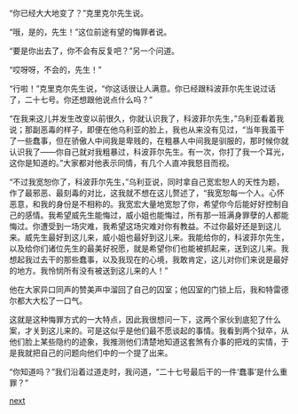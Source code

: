 
“你已经大大地变了？”克里克尔先生说。

“哦，是的，先生！”这位前途有望的悔罪者说。

“要是你出去了，你不会有反复吧？”另一个问道。

“哎呀呀，不会的，先生！”

“行啦！”克里克尔先生说，“你这话很让人满意。你已经跟科波菲尔先生说过话了，二十七号。你还想跟他说点什么吗？”

“在我来这儿并发生改变以前很久，你就认识我了，科波菲尔先生，”乌利亚看着我说；那副恶毒的样子，即便在他乌利亚的脸上，我也从来没有见过，“当年我虽干了一些蠢事，但在骄傲人中间我是卑贱的，在粗暴人中间我是驯服的，那时候你就认识我了——你自己就对我粗暴过，科波菲尔先生。有一次，你打了我一个耳光，这你是知道的。”大家都对他表示同情，有几个人直冲我怒目而视。

“不过我宽恕你了，科波菲尔先生，”乌利亚说，同时拿自己宽宏恕人的天性为题，作了最邪恶、最刻毒的对比，这我就不想在这儿赘述了，“我宽恕每一个人。心怀恶意，和我的身份是不相称的。我宽宏大量地宽恕了你，希望你今后能好好控制自己的感情。我希望威先生能悔过，威小姐也能悔过，所有那一班满身罪孽的人都能悔过。你遭受到一场灾难，我希望这场灾难对你有教益。不过你最好还是到这儿来。威先生最好到这儿来，威小姐也最好到这儿来。我能给你的，科波菲尔先生，以及给你们诸位先生的最美好祝愿，就是希望你们也能被抓起来，送到这儿来。我想起我过去干的那些蠢事，以及我现在的心境，我敢肯定，这儿对你们来说是最好的地方。我怜悯所有没有被送到这儿来的人！”

他在大家异口同声的赞美声中溜回了自己的囚室；他囚室的门锁上后，我和特雷德尔都大大松了一口气。

这就是这种悔罪方式的一大特点，因此我很想问一下，这两个家伙到底犯了什么案，才关到这儿来的。可是这似乎是他们最不愿谈起的事情。我看到两个狱卒，从他们脸上某些隐约的迹象，我推测他们清楚地知道这套煞有介事的把戏的实情，于是我就把自己的问题向他们中的一个提了出来。

“你知道吗？”我们沿着过道走时，我问道，“二十七号最后干的一件‘蠢事’是什么重罪？”

[next](page757)